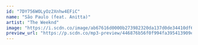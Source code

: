```yaml
---
id: "7DY756WOLyOz2Xnhw4EFiC"
name: "São Paulo (feat. Anitta)"
artist: "The Weeknd"
image: "https://i.scdn.co/image/ab67616d0000b273982320da137d0de34410df61"
preview_url: "https://p.scdn.co/mp3-preview/446876b56f0f994fa395413909e167d60e70ec9b"
---
```

